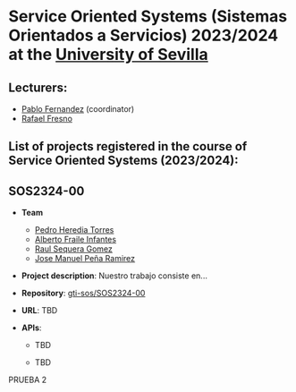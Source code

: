 Service Oriented Systems (Sistemas Orientados a Servicios) 2023/2024 at the [University of Sevilla](https://www.us.es)
====================

Lecturers:
--
 - [Pablo Fernandez](https://github.com/pafmon) (coordinator)
 - [Rafael Fresno](https://github.com/raffrearaUS)
 

List of projects registered in the course of **Service Oriented Systems** (2023/2024):
--

## SOS2324-00

- **Team**
  - [Pedro Heredia Torres](https://github.com/jpenrrami)
  - [Alberto Fraile Infantes](https://github.com/raulsequera)
  - [Raul Sequera Gomez](https://github.com/Pedro-Heredia)
  - [Jose Manuel Peña Ramirez](https://github.com/Albertof03)

- **Project description**: Nuestro trabajo consiste en...
- **Repository**: [gti-sos/SOS2324-00](https://github.com/gti-sos/SOS2324-00)
- **URL**: TBD
-  **APIs**:
    - TBD
  
    - TBD

  PRUEBA 2